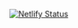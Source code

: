 [![Netlify Status](https://api.netlify.com/api/v1/badges/1e572565-5411-49e8-ac5e-a12b0cefef3f/deploy-status)](https://app.netlify.com/sites/lets-chat-server/deploys)